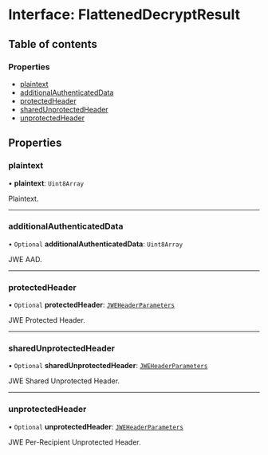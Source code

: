 # Interface: FlattenedDecryptResult

## Table of contents

### Properties

- [plaintext](types.FlattenedDecryptResult.md#plaintext)
- [additionalAuthenticatedData](types.FlattenedDecryptResult.md#additionalauthenticateddata)
- [protectedHeader](types.FlattenedDecryptResult.md#protectedheader)
- [sharedUnprotectedHeader](types.FlattenedDecryptResult.md#sharedunprotectedheader)
- [unprotectedHeader](types.FlattenedDecryptResult.md#unprotectedheader)

## Properties

### plaintext

• **plaintext**: `Uint8Array`

Plaintext.

___

### additionalAuthenticatedData

• `Optional` **additionalAuthenticatedData**: `Uint8Array`

JWE AAD.

___

### protectedHeader

• `Optional` **protectedHeader**: [`JWEHeaderParameters`](types.JWEHeaderParameters.md)

JWE Protected Header.

___

### sharedUnprotectedHeader

• `Optional` **sharedUnprotectedHeader**: [`JWEHeaderParameters`](types.JWEHeaderParameters.md)

JWE Shared Unprotected Header.

___

### unprotectedHeader

• `Optional` **unprotectedHeader**: [`JWEHeaderParameters`](types.JWEHeaderParameters.md)

JWE Per-Recipient Unprotected Header.
